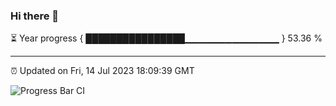 ### Hi there 👋

⏳ Year progress { ████████████████▁▁▁▁▁▁▁▁▁▁▁▁▁▁ } 53.36 %

---

⏰ Updated on Fri, 14 Jul 2023 18:09:39 GMT

![Progress Bar CI](https://github.com/Shyam-Makwana/GitHub-Actions-Demo/workflows/Progress%20Bar%20CI/badge.svg)
